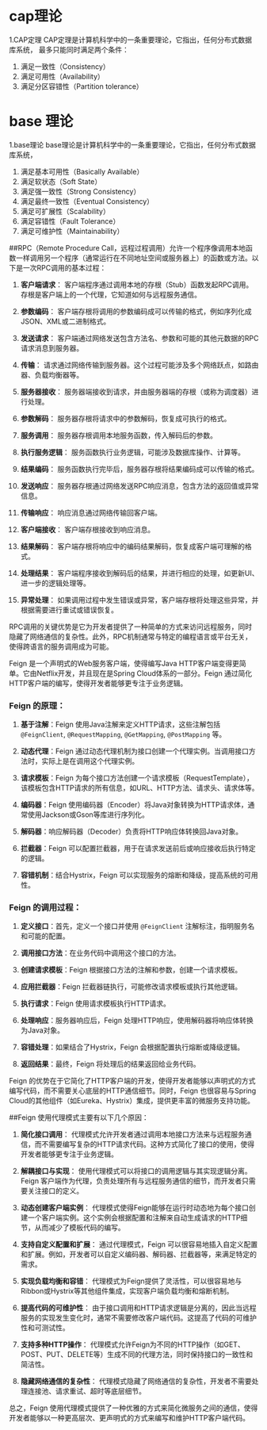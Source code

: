 
# cap理论
1.CAP定理
CAP定理是计算机科学中的一条重要理论，它指出，任何分布式数据库系统，
最多只能同时满足两个条件：
1. 满足一致性（Consistency）
2. 满足可用性（Availability）
3. 满足分区容错性（Partition tolerance）

# base 理论
1.base理论
base理论是计算机科学中的一条重要理论，它指出，任何分布式数据库系统，
1. 满足基本可用性（Basically Available）
2. 满足软状态（Soft State）
3. 满足强一致性（Strong Consistency）
4. 满足最终一致性（Eventual Consistency）
5. 满足可扩展性（Scalability）
6. 满足容错性（Fault Tolerance）
7. 满足可维护性（Maintainability）





##RPC（Remote Procedure Call，远程过程调用）允许一个程序像调用本地函数一样调用另一个程序（通常运行在不同地址空间或服务器上）的函数或方法。以下是一次RPC调用的基本过程：

1. **客户端请求**：
   客户端程序通过调用本地的存根（Stub）函数发起RPC调用。存根是客户端上的一个代理，它知道如何与远程服务通信。

2. **参数编码**：
   客户端存根将调用的参数编码成可以传输的格式，例如序列化成JSON、XML或二进制格式。

3. **发送请求**：
   客户端通过网络发送包含方法名、参数和可能的其他元数据的RPC请求消息到服务器。

4. **传输**：
   请求通过网络传输到服务器。这个过程可能涉及多个网络跃点，如路由器、负载均衡器等。

5. **服务器接收**：
   服务器端接收到请求，并由服务器端的存根（或称为调度器）进行处理。

6. **参数解码**：
   服务器存根将请求中的参数解码，恢复成可执行的格式。

7. **服务调用**：
   服务器存根调用本地服务函数，传入解码后的参数。

8. **执行服务逻辑**：
   服务函数执行业务逻辑，可能涉及数据库操作、计算等。

9. **结果编码**：
   服务函数执行完毕后，服务器存根将结果编码成可以传输的格式。

10. **发送响应**：
    服务器存根通过网络发送RPC响应消息，包含方法的返回值或异常信息。

11. **传输响应**：
    响应消息通过网络传输回客户端。

12. **客户端接收**：
    客户端存根接收到响应消息。

13. **结果解码**：
    客户端存根将响应中的编码结果解码，恢复成客户端可理解的格式。

14. **处理结果**：
    客户端程序接收到解码后的结果，并进行相应的处理，如更新UI、进一步的逻辑处理等。

15. **异常处理**：
    如果调用过程中发生错误或异常，客户端存根将处理这些异常，并根据需要进行重试或错误恢复。

RPC调用的关键优势是它为开发者提供了一种简单的方式来访问远程服务，同时隐藏了网络通信的复杂性。此外，RPC机制通常与特定的编程语言或平台无关，使得跨语言的服务调用成为可能。


Feign 是一个声明式的Web服务客户端，使得编写Java HTTP客户端变得更简单。它由Netflix开发，并且现在是Spring Cloud体系的一部分。Feign 通过简化HTTP客户端的编写，使得开发者能够更专注于业务逻辑。

### Feign 的原理：

1. **基于注解**：Feign 使用Java注解来定义HTTP请求，这些注解包括 `@FeignClient`, `@RequestMapping`, `@GetMapping`, `@PostMapping` 等。

2. **动态代理**：Feign 通过动态代理机制为接口创建一个代理实例。当调用接口方法时，实际上是在调用这个代理实例。

3. **请求模板**：Feign 为每个接口方法创建一个请求模板（RequestTemplate），该模板包含HTTP请求的所有信息，如URL、HTTP方法、请求头、请求体等。

4. **编码器**：Feign 使用编码器（Encoder）将Java对象转换为HTTP请求体，通常使用Jackson或Gson等库进行序列化。

5. **解码器**：响应解码器（Decoder）负责将HTTP响应体转换回Java对象。

6. **拦截器**：Feign 可以配置拦截器，用于在请求发送前后或响应接收后执行特定的逻辑。

7. **容错机制**：结合Hystrix，Feign 可以实现服务的熔断和降级，提高系统的可用性。

### Feign 的调用过程：

1. **定义接口**：首先，定义一个接口并使用 `@FeignClient` 注解标注，指明服务名和可能的配置。

2. **调用接口方法**：在业务代码中调用这个接口的方法。

3. **创建请求模板**：Feign 根据接口方法的注解和参数，创建一个请求模板。

4. **应用拦截器**：Feign 拦截器链执行，可能修改请求模板或执行其他逻辑。

5. **执行请求**：Feign 使用请求模板执行HTTP请求。

6. **处理响应**：服务器响应后，Feign 处理HTTP响应，使用解码器将响应体转换为Java对象。

7. **容错处理**：如果结合了Hystrix，Feign 会根据配置执行熔断或降级逻辑。

8. **返回结果**：最终，Feign 将处理后的结果返回给业务代码。

Feign 的优势在于它简化了HTTP客户端的开发，使得开发者能够以声明式的方式编写代码，而不需要关心底层的HTTP通信细节。同时，Feign 也很容易与Spring Cloud的其他组件（如Eureka、Hystrix）集成，提供更丰富的微服务支持功能。



##Feign 使用代理模式主要有以下几个原因：

1. **简化接口调用**：
   代理模式允许开发者通过调用本地接口方法来与远程服务通信，而不需要编写复杂的HTTP请求代码。这种方式简化了接口的使用，使得开发者能够更专注于业务逻辑。

2. **解耦接口与实现**：
   使用代理模式可以将接口的调用逻辑与其实现逻辑分离。Feign 客户端作为代理，负责处理所有与远程服务通信的细节，而开发者只需要关注接口的定义。

3. **动态创建客户端实例**：
   代理模式使得Feign能够在运行时动态地为每个接口创建一个客户端实例。这个实例会根据配置和注解来自动生成请求的HTTP细节，从而减少了模板代码的编写。

4. **支持自定义配置和扩展**：
   通过代理模式，Feign 可以很容易地插入自定义配置和扩展。例如，开发者可以自定义编码器、解码器、拦截器等，来满足特定的需求。

5. **实现负载均衡和容错**：
   代理模式为Feign提供了灵活性，可以很容易地与Ribbon或Hystrix等其他组件集成，实现客户端负载均衡和熔断机制。

6. **提高代码的可维护性**：
   由于接口调用和HTTP请求逻辑是分离的，因此当远程服务的实现发生变化时，通常不需要修改客户端代码。这提高了代码的可维护性和可测试性。

7. **支持多种HTTP操作**：
   代理模式允许Feign为不同的HTTP操作（如GET、POST、PUT、DELETE等）生成不同的代理方法，同时保持接口的一致性和简洁性。

8. **隐藏网络通信的复杂性**：
   代理模式隐藏了网络通信的复杂性，开发者不需要处理连接池、请求重试、超时等底层细节。

总之，Feign 使用代理模式提供了一种优雅的方式来简化微服务之间的通信，使得开发者能够以一种更高层次、更声明式的方式来编写和维护HTTP客户端代码。





